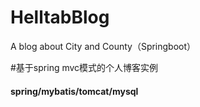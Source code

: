 # HelltabBlog
A blog about City and County（Springboot）

#基于spring mvc模式的个人博客实例
  <h4>spring/mybatis/tomcat/mysql
  <br>
  
  
  
  
  
  
  
